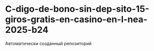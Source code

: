 # C-digo-de-bono-sin-dep-sito-15-giros-gratis-en-casino-en-l-nea-2025-b24
Автоматически созданный репозиторий
